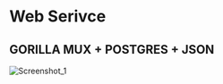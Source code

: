 # Web Serivce
 
## GORILLA MUX + POSTGRES + JSON 

![Screenshot_1](https://github.com/user-attachments/assets/c80d5841-3602-4c35-9482-3db52425464c)

